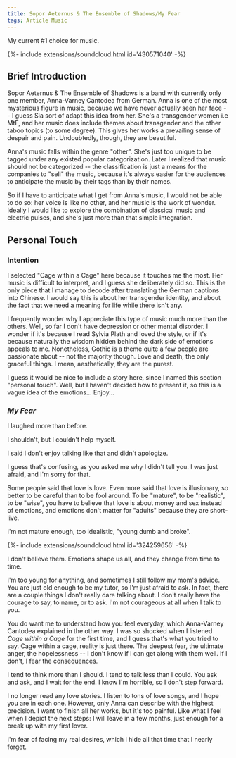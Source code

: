 ```yaml
---
title: Sopor Aeternus & The Ensemble of Shadows/My Fear
tags: Article Music
---
```


My current #1 choice for music. 

<div>{%- include extensions/soundcloud.html id='430571040' -%}</div>
<!--more-->

## Brief Introduction
Sopor Aeternus & The Ensemble of Shadows is a band with currently only one member, Anna-Varney Cantodea from German. Anna is one of the most mysterious figure in music, because we have never actually seen her face -- I guess Sia sort of adapt this idea from her. She's a transgender women i.e MtF, and her music does include themes about transgender and the other taboo topics (to some degree). This gives her works a prevailing sense of despair and pain. Undoubtedly, though, they are beautiful.

Anna's music falls within the genre "other". She's just too unique to be tagged under any existed popular categorization. Later I realized that music should not be categorized -- the classification is just a means for the companies to "sell" the music, because it's always easier for the audiences to anticipate the music by their tags than by their names. 

So if I have to anticipate what I get from Anna's music, I would not be able to do so: her voice is like no other, and her music is the work of wonder. Ideally I would like to explore the combination of classical music and electric pulses, and she's just more than that simple integration. 

## Personal Touch 
### Intention 
I selected "Cage within a Cage" here because it touches me the most. Her music is difficult to interpret, and I guess she deliberately did so. This is the only piece that I manage to decode after translating the German captions into Chinese. I would say this is about her transgender identity, and about the fact that we need a meaning for life while there isn't any. 

I frequently wonder why I appreciate this type of music much more than the others. Well, so far I don't have depression or other mental disorder. I wonder if it's because I read Sylvia Plath and loved the style, or if it's because naturally the wisdom hidden behind the dark side of emotions appeals to me. Nonetheless, Gothic is a theme quite a few people are passionate about -- not the majority though. Love and death, the only graceful things. I mean, aesthetically, they are the purest. 

I guess it would be nice to include a story here, since I named this section "personal touch". Well, but I haven't decided how to present it, so this is a vague idea of the emotions... Enjoy... 

### *My Fear*

I laughed more than before.

I shouldn't, but I couldn't help myself.

I said I don't enjoy talking like that and didn't apologize. 

I guess that's confusing, as you asked me why I didn't tell you. I was just afraid, and I'm sorry for that. 

Some people said that love is love. Even more said that love is illusionary, so better to be careful than to be fool around. To be "mature", to be "realistic", to be "wise", you have to believe that love is about money and sex instead of emotions, and emotions don't matter for "adults" because they are short-live. 

I'm not mature enough, too idealistic, "young dumb and broke". 

<div>{%- include extensions/soundcloud.html id='324259656' -%}</div>

I don't believe them. Emotions shape us all, and they change from time to time.

I'm too young for anything, and sometimes I still follow my mom's advice. You are just old enough to be my tutor, so I'm just afraid to ask. In fact, there are a couple things I don't really dare talking about. I don't really have the courage to say, to name, or to ask. I'm not courageous at all when I talk to you. 

You do want me to understand how you feel everyday, which Anna-Varney Cantodea explained in the other way. I was so shocked when I listened *Cage within a Cage* for the first time, and I guess that's what you tried to say. Cage within a cage, reality is just there. The deepest fear, the ultimate anger, the hopelessness -- I don't know if I can get along with them well. If I don't, I fear the consequences. 

I tend to think more than I should. I tend to talk less than I could. You ask and ask, and I wait for the end. I know I'm horrible, so I don't step forward.

I no longer read any love stories. I listen to tons of love songs, and I hope you are in each one. However, only Anna can describe with the highest precision. I want to finish all her works, but it's too painful. Like what I feel when I depict the next steps: I will leave in a few months, just enough for a break up with my first lover. 

I'm fear of facing my real desires, which I hide all that time that I nearly forget. 
